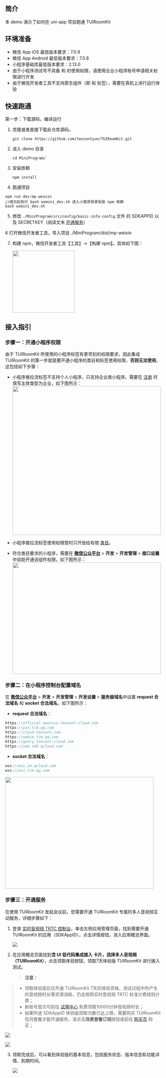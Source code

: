 ## 简介
本 demo 演示了如何在 uni-app 项目跑通 TUIRoomKit

## 环境准备

- 微信 App iOS 最低版本要求：7.0.9
- 微信 App Android 最低版本要求：7.0.8
- 小程序基础库最低版本要求：2.13.0
- 由于小程序测试号不具备 <live-pusher> 和 <live-player> 的使用权限，请使用企业小程序账号申请相关权限进行开发
- 由于微信开发者工具不支持原生组件（即 <live-pusher> 和 <live-player> 标签），需要在真机上进行运行体验


## 快速跑通
第一步：下载源码，编译运行
1. 克隆或者直接下载此仓库源码。
   ```
   git clone https://github.com/tencentyun/TUIRoomKit.git
   ```
2. 进入 demo 目录
   ```
   cd MiniProgram/
   ```
3. 安装依赖
   ```
   npm install
   ```
4. 跑通项目
```
npm run dev:mp-weixin
//成功后执行 bash wxmini_dev.sh 进入小程序目录安装 npm 依赖
bash wxmini_dev.sh
```

5. 修改 `./MiniProgram/src/config/basic-info-config` 文件 的 SDKAPPID 以及 SECRETKEY（阅读文末 [开通服务](#2)）

6 打开微信开发者工具，导入项目 ./MiniProgram/dist/mp-weixin

7. 构建 npm，微信开发者工具【工具】->【构建 npm】。具体如下图：
   
   <img src="https://web.sdk.qcloud.com/component/trtccalling/images/miniProgram/build-npm.png" width="200" align="middle" />


## 接入指引
### 步骤一：开通小程序权限
由于 TUIRoomKit 所使用的小程序标签有更苛刻的权限要求，因此集成 TUIRoomKit 的第一步就是要开通小程序的类目和标签使用权限，**否则无法使用**，这包括如下步骤：

- 小程序推拉流标签不支持个人小程序，只支持企业类小程序。需要在 [注册](https://developers.weixin.qq.com/community/business/doc/000200772f81508894e94ec965180d) 时填写主体类型为企业，如下图所示：
   <img width="480" height="480" src="https://main.qcloudimg.com/raw/a30f04a8983066fb9fdf179229d3ee31.png">

- 小程序推拉流标签使用权限暂时只开放给有限 [类目](https://developers.weixin.qq.com/miniprogram/dev/component/live-pusher.html)。
- 符合类目要求的小程序，需要在 **[微信公众平台](https://mp.weixin.qq.com/)** > **开发** > **开发管理** > **接口设置**中自助开通该组件权限，如下图所示：
  <img width="480" height="360" src="https://main.qcloudimg.com/raw/dc6d3c9102bd81443cb27b9810c8e981.png">


### 步骤二：在小程序控制台配置域名
在 **[微信公众平台](https://mp.weixin.qq.com/)** > **开发** > **开发管理** > **开发设置** > **服务器域名**中设置 **request 合法域名** 和 **socket 合法域名**，如下图所示：
- **request 合法域名**：
```javascript
https://official.opensso.tencent-cloud.com
https://yun.tim.qq.com
https://cloud.tencent.com
https://webim.tim.qq.com
https://query.tencent-cloud.com
https://web.sdk.qcloud.com
```
- **socket 合法域名**：
```javascript
wss://wss.im.qcloud.com
wss://wss.tim.qq.com
```
<img width="480" height="360" src="https://qcloudimg.tencent-cloud.cn/raw/a79ca9726309bb1fdabb9ef8961ce147.png">

[](id:2)
### 步骤三：开通服务

在使用 TUIRoomKit 发起会议前，您需要开通 TUIRoomKit 专属的多人音视频互动服务，详细步骤如下：
1. 登录 [实时音视频 TRTC 控制台](https://console.cloud.tencent.com/trtc)，单击左侧应用管理页面，找到需要开通 TUIRoomKit 的应用（SDKAppID），点击详情按钮，进入应用概览界面。


   ![](https://write-document-release-1258344699.cos.ap-guangzhou.tencentcos.cn/100027212605/d1901a01050411eead3b5254007e6a5b.png?q-sign-algorithm=sha1&q-ak=AKID9wbN-jJZsz-6fp2w-z-zTF90gANKjrXDl7QAxQUYH4l1OjeG1x4MbrUBpPgf3w-b&q-sign-time=1691150083;1691153683&q-key-time=1691150083;1691153683&q-header-list=&q-url-param-list=&q-signature=0d32ce73e705f6c4f91a3d0448db680a34934b39&x-cos-security-token=0YkwUA3rCmJvpfi8JCOKVQ5OwpdWoEQa50e8a9dd69d8cd59709afb007a373468UHHq5Y4RFyNySG5VTXntYqJ-kos3xbuzLjbb1L0nDq3RZy-YJm8zQBjyY-gR0ZGPSRgIg6v4A3cSKj3C8dsZPjElbB6U3RN5LJBH2oP5y7QQg5P3ytMUA2gHZIM492XU0OXF2fTWFNXcVfQxwueUEMAKE63b9KhB4u6_e2c07W4yVnzxf0q4db5kiX9ASBchDJnKAwBIEGFdCq2T57hK4j23ikafDYFQT39H1r2EthPW-2W4I55rZfb3QcWjK4sqy60EkyIvbE76sb4QrbZb0nEY4FkprIgZcntCaiWRJ1h0IhTUM0yE3DTcItJpsFgOG1OmVZ9efZJFXaUzoiIP4W69cBNQ3tbvRRO9L2F7Hn-VD9rhXyh_qobMUPoMrU0z)

2. 在应用概览页面找到**含 UI 低代码集成接入 **卡片，选择**多人音视频（TUIRoomKit）**，点击领取体验按钮，领取7天体验版 TUIRoomKit 进行接入测试。
   

   > **注意：**
   > 
>   - 领取体验版后仅开通 TUIRoomKit 7天的体验资格，测试过程中所产生的音视频时长等资源消耗，仍会按照实时音视频 TRTC 标准计费规则计费；
>   - 新账号首次可前往 [试用中心](https://cloud.tencent.com/act/pro/video_freetrial?from=19654) 免费领取10000分钟音视频时长；
>   - 如果所选 SDKAppID 体验版领取次数已达上限，需要购买 TUIRoomKit 包月套餐才能开通服务，请点击**场景套餐订阅**按钮或前往 [购买页](https://buy.cloud.tencent.com/trtc) 购买；


   ![](https://write-document-release-1258344699.cos.ap-guangzhou.tencentcos.cn/100027212605/d1c9960d050411ee8ec2525400c56988.png?q-sign-algorithm=sha1&q-ak=AKIDQ79WOXQhoXpcCfQZtEErLQ-8PBn5ME2kCj0-WgM1JV1R0mfosDycUA2DbFGNCiDY&q-sign-time=1691150084;1691153684&q-key-time=1691150084;1691153684&q-header-list=&q-url-param-list=&q-signature=3003445a8d6d6ed638bd6efaa4f79b7807ffed64&x-cos-security-token=EcksTM3tpFPfGd7tC6mr4ObMvYQ92Cpa135809379ecd1668cf13bcadc38f16e8-TctpyqmOHr-Dqi0Am3g2xGm7-NVlnT3Yg_SuvJg0S_wdpjNmTf0po2Sk6OPhCQWpice5ekv2_qINYUVRx_M44udV8JAnzMTDEJXZCXhY9J_6dRWJNLKgikUgqE9hGeaajILTG-wueY3NWWVGQxA74znXJZqtKQ0-QFYj2b5TqVh74YuAOnX7F5o9o_lgc2v31gNGYzaZgRr9jwUv3wYRazl6b-isU-Yqz-LLXUvrvyIXmtferm2dfpRWetV16ooA5iIJFc9WdSo3jAXJvInSTdXH4uKAkPJOcWRWAp--PbHPMF14q73p7QENcUVSyePCsa8EKfs8xI1QYUK_7Vy7P57_6i9FD86PcPwd4rUbgIh_qOgvIhnOhxRS3chvbnJ)


   ![](https://write-document-release-1258344699.cos.ap-guangzhou.tencentcos.cn/100027212605/d1c86238050411eea359525400088f3a.png?q-sign-algorithm=sha1&q-ak=AKIDqB3y5X-BJCS2fr5-GhtrfCFcifiTM6OI-4DnqKMlptGxTItOhKDHRW-H7UdHorxm&q-sign-time=1691150084;1691153684&q-key-time=1691150084;1691153684&q-header-list=&q-url-param-list=&q-signature=a54fd4d973e2b19f92e11d4a989237f0e596f8ef&x-cos-security-token=EcksTM3tpFPfGd7tC6mr4ObMvYQ92Cpaf8dd006ff97c11242ca4deb00c691c0d-TctpyqmOHr-Dqi0Am3g2xGm7-NVlnT3Yg_SuvJg0S_wdpjNmTf0po2Sk6OPhCQWpice5ekv2_qINYUVRx_M44udV8JAnzMTDEJXZCXhY9J_6dRWJNLKgikUgqE9hGeaajILTG-wueY3NWWVGQxA74znXJZqtKQ0-QFYj2b5TqVh74YuAOnX7F5o9o_lgc2vEUPwHpA7_1QsjvQEYxSKjmLZUxVwV2TVrTBtORpX9EihDahpMW2IBwnRwObClTeMMYuGd1m2m_7T69J5uR2BhuXJPBwViqv_r7S3tIfa9o1JVo7GrdHsWGYx6rqnHv1Ds6BKdHYDRtpc5cPhPcG0GiIZuHQ5Yz37kHMQUjkH0R0Tomj0kxqhmwOxABxVgcDP)

3. 领取完成后，可以看到体验版的基本信息，包括服务状态、版本信息和功能详情、到期时间。


   ![](https://write-document-release-1258344699.cos.ap-guangzhou.tencentcos.cn/100027212605/d1aa3f7a050411eea359525400088f3a.png?q-sign-algorithm=sha1&q-ak=AKIDywUsTbN07QWDFLsENn44xzFJxTaxyGYkHjwOYOvMGi_krZ8_uxgx8nYk0afVTqkY&q-sign-time=1691150084;1691153684&q-key-time=1691150084;1691153684&q-header-list=&q-url-param-list=&q-signature=0f675386e478957289fd114fb14086eec9623a40&x-cos-security-token=0YkwUA3rCmJvpfi8JCOKVQ5OwpdWoEQaf2aead6752d9ad22d4556a9396e8af34UHHq5Y4RFyNySG5VTXntYpvYphJXTK4fkWSrACSSbFIjd1Yiww0zS4N9V88Gs7V58wpCUWcu8rHuLk6dtjl0QWpM2UqXvCOC7IpsHiHoWj3qMlC5kqUvjspQlzvW73MJop6tO1qlHfAQIdFh1ro4AkDgtQ4gpO6qJ9vvpgPv_H6bwUUN69uQAcuDb6O1lFBjhTq04SER3Z_Q4my6duMtgRHRov4Tg-a_oy07KLRQ_iGhmByelRe9YTapgYiJTtrX0kmjS_bdrqLFokus8oTWzKE28ksIfLQyi18vzsxj-sSXjKTVLMZ8ybleiegEC9AbTYChXNpOkLNwWwuuEaI7DICaZaV1INJtmf70KomTccrX8Y6nqdqR1K454ZgEl7Sb)
